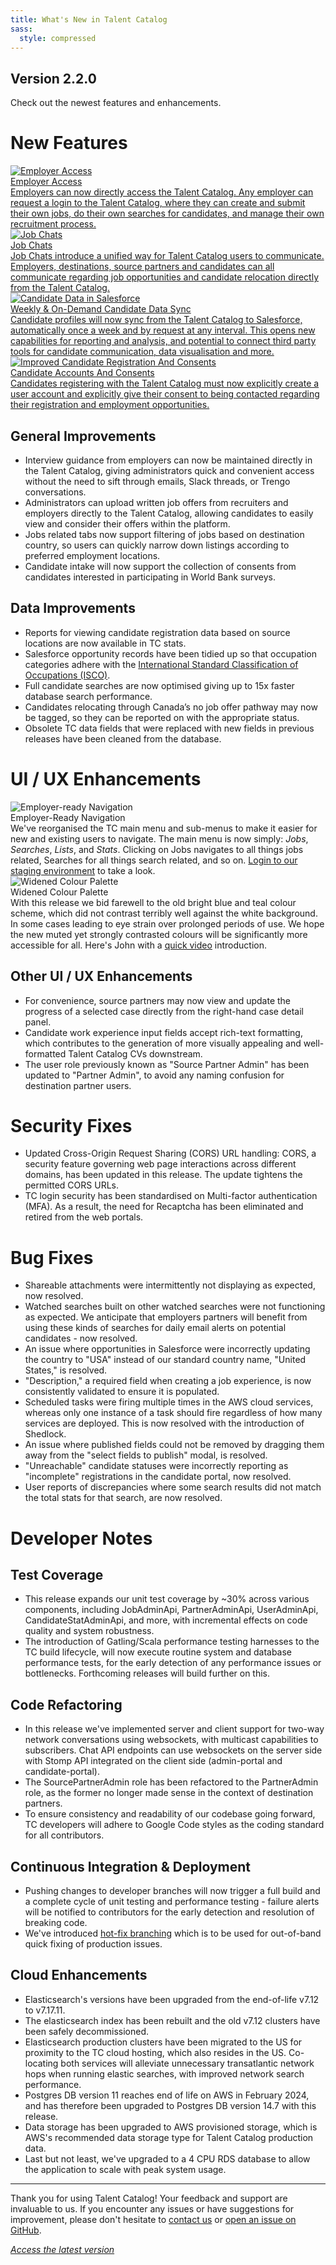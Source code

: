 ```yaml
---
title: What's New in Talent Catalog
sass:
  style: compressed
---
```


## Version 2.2.0 

Check out the newest features and enhancements.

# New Features

<div class="card-container">

  <a href="./v220/employer_access" class="card">
    <img src="./assets/images/v220/EmployerAccess.png" alt="Employer Access" class="card-image">
    <div class="card-body">
      <div class="card-title">Employer Access</div>
      <div class="card-description">
        Employers can now directly access the Talent Catalog. Any employer can request a login to 
the Talent Catalog, where they can create and submit their own jobs, do their own searches for 
candidates, and manage their own recruitment process.
      </div>
    </div>
 </a>

  <a href="./v220/job_chats" class="card">
    <img src="./assets/images/v220/JobChats.png" alt="Job Chats" class="card-image">
    <div class="card-body">
      <div class="card-title">Job Chats</div>
      <div class="card-description">
        Job Chats introduce a unified way for Talent Catalog users to communicate. Employers, 
destinations, source partners and candidates can all communicate regarding job opportunities and 
candidate relocation directly from the Talent Catalog.
      </div>
    </div>
  </a>

</div>

<div class="card-container">

  <a href="./v220/candidate_data_in_salesforce" class="card">
    <img src="./assets/images/v220/CandidateRecord.png" 
            alt="Candidate Data in Salesforce" class="card-image">
    <div class="card-body">
      <div class="card-title">Weekly & On-Demand Candidate Data Sync</div>
      <div class="card-description">
        Candidate profiles will now sync from the Talent Catalog to Salesforce, automatically once a
week and by request at any interval. This opens new capabilities for reporting and analysis, and 
potential to connect third party tools for candidate communication, data visualisation and more.
      </div>
    </div>
  </a>

  <a href="./v220/candidate_registration_and_consents" class="card">
    <img src="./assets/images/v220/CandidateRegistrationAndConsents.png" 
            alt="Improved Candidate Registration And Consents" class="card-image">
    <div class="card-body">
      <div class="card-title">Candidate Accounts And Consents</div>
      <div class="card-description">
        Candidates registering with the Talent Catalog must now explicitly create a user account 
and explicitly give their consent to being contacted regarding their registration and employment 
opportunities.
      </div>
    </div>
  </a>

</div>

## General Improvements

- Interview guidance from employers can now be maintained directly in the Talent Catalog, giving 
administrators quick and convenient access without the need to sift through emails, Slack threads, 
or Trengo conversations.
- Administrators can upload written job offers from recruiters and employers directly to the Talent
Catalog, allowing candidates to easily view and consider their offers within the platform.
- Jobs related tabs now support filtering of jobs based on destination country, so users can 
quickly narrow down listings according to preferred employment locations.
- Candidate intake will now support the collection of consents from candidates interested in 
participating in World Bank surveys.

## Data Improvements

- Reports for viewing candidate registration data based on source locations are now available in TC
stats.
- Salesforce opportunity records have been tidied up so that occupation categories adhere with the 
<a href="https://www.ilo.org/public/english/bureau/stat/isco/index.htm" target="_blank">International Standard 
Classification of Occupations (ISCO)</a>.
- Full candidate searches are now optimised giving up to 15x faster database search performance.
- Candidates relocating through Canada’s no job offer pathway may now be tagged, so they can be 
reported on with the appropriate status.
- Obsolete TC data fields that were replaced with new fields in previous releases have been 
cleaned from the database.


# UI / UX Enhancements

<div class="card-container">

  <div class="card-no-border">
    <img src="./assets/images/v220/EmployerReadyNavigation.png" alt="Employer-ready Navigation" class="card-image">
    <div class="card-body">
      <div class="card-title">Employer-Ready Navigation</div>
      <div class="card-description">
        We've reorganised the TC main menu and sub-menus to make it easier for new and existing 
users to navigate. The main menu is now simply: <em>Jobs</em>, <em>Searches</em>, <em>Lists</em>, 
and <em>Stats</em>. Clicking on Jobs navigates to all things jobs related, Searches for all things 
search related, and so on. <a href="https://tctalent-test.org/admin-portal/login" target="_blank">
Login to our staging environment</a> to take a look.
      </div>
    </div>
  </div>

  <div class="card-no-border">
    <img src="./assets/images/v220/WidenedColourPalette.png" alt="Widened Colour Palette" class="card-image">
    <div class="card-body">
      <div class="card-title">Widened Colour Palette</div>
      <div class="card-description">
        With this release we bid farewell to the old bright blue and teal colour scheme, which did
not contrast terribly well against the white background. In some cases leading to eye strain over 
prolonged periods of use. We hope the new muted yet strongly contrasted colours will be 
significantly more accessible for all. Here's John with a 
<a href="https://drive.google.com/file/d/1ONFcuvZxKZKwEUcn9wmbBNM5t2c-5e8B/view" target="_blank">
quick video</a> introduction.
      </div>
    </div>
  </div>

</div>

## Other UI / UX Enhancements

- For convenience, source partners may now view and update the progress of a selected case directly 
from the right-hand case detail panel.
- Candidate work experience input fields accept rich-text formatting, which contributes to the 
generation of more visually appealing and well-formatted Talent Catalog CVs downstream.
- The user role previously known as "Source Partner Admin" has been updated to "Partner Admin",
to avoid any naming confusion for destination partner users.


# Security Fixes

- Updated Cross-Origin Request Sharing (CORS) URL handling: CORS, a security feature governing web
page interactions across different domains, has been updated in this release. The update 
tightens the permitted CORS URLs.
- TC login security has been standardised on Multi-factor authentication (MFA). As a result, the
need for Recaptcha has been eliminated and retired from the web portals.


# Bug Fixes

- Shareable attachments were intermittently not displaying as expected, now resolved.
- Watched searches built on other watched searches were not functioning as expected. We anticipate
that employers partners will benefit from using these kinds of searches for daily email alerts on 
potential candidates - now resolved.
- An issue where opportunities in Salesforce were incorrectly updating the country to "USA" instead
of our standard country name, "United States," is resolved.
- "Description," a required field when creating a job experience, is now consistently validated
to ensure it is populated.
- Scheduled tasks were firing multiple times in the AWS cloud services, whereas only one instance 
of a task should fire regardless of how many services are deployed. This is now resolved with the
introduction of Shedlock.
- An issue where published fields could not be removed by dragging them away from the "select fields
to publish" modal, is resolved.
- "Unreachable" candidate statuses were incorrectly reporting as "incomplete" registrations in the 
candidate portal, now resolved.
- User reports of discrepancies where some search results did not match the total stats for that 
search, are now resolved.


# Developer Notes

## Test Coverage

- This release expands our unit test coverage by ~30% across various components, including 
JobAdminApi, PartnerAdminApi, UserAdminApi, CandidateStatAdminApi, and more, with incremental 
effects on code quality and system robustness.
- The introduction of Gatling/Scala performance testing harnesses to the TC build lifecycle, will 
now execute routine system and database performance tests, for the early detection of any 
performance issues or bottlenecks. Forthcoming releases will build further on this.

## Code Refactoring
- In this release we've implemented server and client support for two-way network conversations 
using websockets, with multicast capabilities to subscribers. Chat API endpoints can use websockets 
on the server side with Stomp API integrated on the client side (admin-portal and candidate-portal).
- The SourcePartnerAdmin role has been refactored to the PartnerAdmin role, as the former no longer 
made sense in the context of destination partners.
- To ensure consistency and readability of our codebase going forward, TC developers will adhere to 
Google Code styles as the coding standard for all contributors.

## Continuous Integration & Deployment
- Pushing changes to developer branches will now trigger a full build and a complete cycle of unit 
testing and performance testing - failure alerts will be notified to contributors for the early 
detection and resolution of breaking code.
- We've introduced [hot-fix branching](https://github.com/Talent-Catalog/talentcatalog/wiki/Release#hotfix-branches) 
which is to be used for out-of-band quick fixing of production issues.

## Cloud Enhancements
- Elasticsearch's versions have been upgraded from the end-of-life v7.12 to v7.17.11. 
- The elasticsearch index has been rebuilt and the old v7.12 clusters have been safely 
decommissioned.
- Elasticsearch production clusters have been migrated to the US for proximity to the TC cloud 
hosting, which also resides in the US. Co-locating both services will alleviate unnecessary 
transatlantic network hops when running elastic searches, with improved network search performance.
- Postgres DB version 11 reaches end of life on AWS in February 2024, and has therefore been 
upgraded to Postgres DB version 14.7 with this release.
- Data storage has been upgraded to AWS provisioned storage, which is AWS's recommended data storage
type for Talent Catalog production data.
- Last but not least, we've upgraded to a 4 CPU RDS database to allow the application to scale with
peak system usage.



---

Thank you for using Talent Catalog! Your feedback and support are invaluable to us. If you encounter 
any issues or have suggestions for improvement, please don't hesitate to [contact us](mailto:support@talentcatalog.net) or
[open an issue on GitHub](https://github.com/Talent-Catalog/talentcatalog/issues).

*[Access the latest version](https://tctalent.org/admin-portal/login)*
